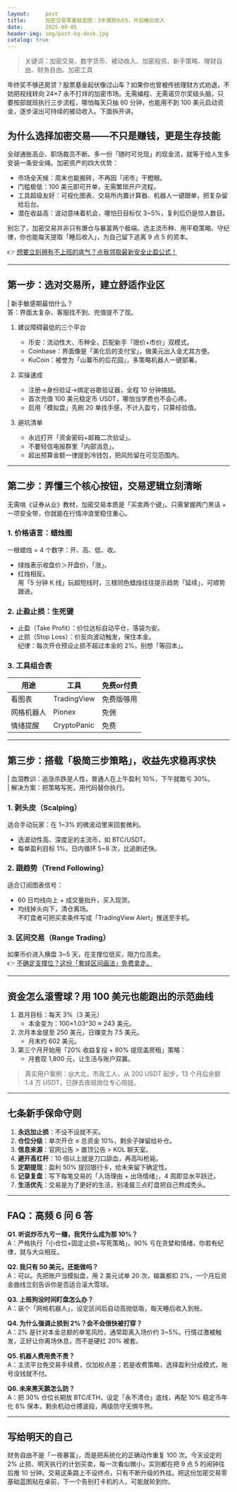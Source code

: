 ```yaml
---
layout:     post
title:      加密交易零基础蓝图：3步摆脱9点5，开启睡后收入
date:       2025-09-05
header-img: img/post-bg-desk.jpg
catalog: true
---
```


> 关键词：加密交易、数字货币、被动收入、加密投资、新手策略、理财自由、财务自由、加密工具

年终奖不够还房贷？股票基金起伏像过山车？如果你也曾被传统理财方式劝退，不妨把视线转向 24×7 永不打烊的加密市场。无需编程、无需诺贝尔奖级头脑，只要按部就班执行三步流程，哪怕每天只抽 60 分钟，也能用不到 100 美元启动资金，逐步滚出可持续的被动收入。下面拆开讲。

## 为什么选择加密交易——不只是赚钱，更是生存技能

全球通胀高企、职场裁员不断。多一份「随时可兑现」的现金流，就等于给人生多安装一条安全绳。加密资产的四大优势：

- 市场全天候：周末也能搬砖，不再因「闭市」干瞪眼。  
- 门槛极低：100 美元即可开单，无需繁琐开户流程。  
- 工具超级友好：可视化图表、交易所内置计算器、机器人一键跟单，把复杂留给后台。  
- 潜在收益高：波动意味着机会，哪怕日目标仅 3~5%，复利后仍是惊人数目。

别忘了，加密交易并非只有爆仓与暴富两个极端。选主流币种、用平稳策略、守纪律，你也能每天提取「睡后收入」，为自己留下逃离 9 点 5 的资本。

👉 [想要立刻拥有不上班的底气？点我领取最新安全止盈公式！](https://okxdog.com/)

---

## 第一步：选对交易所，建立舒适作业区

| 新手敏感期最怕什么？  
答：界面太复杂、客服找不到、充值提不了现。  

1. 建议障碍最低的三个平台  
   - 币安：流动性大、币种全，匹配新手「限价+市价」双模式。  
   - Coinbase：界面像是「美化后的支付宝」，做美元出入金尤其方便。  
   - KuCoin：被誉为「山寨币的后花园」，多策略机器人一键部署。  

2. 实操速成  
   - 注册→身份验证→绑定谷歌验证器，全程 10 分钟搞掂。  
   - 首次充值 100 美元稳定币 USDT，哪怕当学费也不会心疼。  
   - 启用「模拟盘」先刷 20 单找手感，不计入盈亏，只算经验值。

3. 避坑清单  
   - 永远打开「资金密码+邮箱二次验证」。  
   - 不要轻信电报群里「内部消息」。  
   - 超出预算金额一律提到冷钱包，把风险留在可见范围内。

---

## 第二步：弄懂三个核心按钮，交易逻辑立刻清晰

无需啃《证券从业》教材，加密交易本质是「买卖两个键」。只需掌握两门黑话 + 一项安全带，你就能在行情冲浪里稳住重心。

### 1. 价格语言：蜡烛图

一根蜡烛 = 4 个数字：开、高、低、收。  
- 绿烛表示收盘价＞开盘价，「涨」。  
- 红烛相反。  
用「5 分钟 K 线」玩超短线时，三根同色蜡烛往往提示趋势「延续」，可顺势跟进。

### 2. 止盈止损：生死键

- 止盈（Take Profit）：价位达标自动平仓，落袋为安。  
- 止损（Stop Loss）：价反向波动触发，保住本金。  
纪律：每次开仓预设止损不超过本金的 2%，别想「等回本」。

### 3. 工具组合表

| 用途        | 工具         | 免费or付费 |
|-------------|--------------|------------|
| 看图表      | TradingView  | 免费版够用 |
| 网格机器人  | Pionex       | 免佣       |
| 情绪提醒    | CryptoPanic  | 免费       |

---

## 第三步：搭载「极简三步策略」，收益先求稳再求快

| 血泪教训：追涨杀跌是人性，普通人在上午盈利 10%，下午就敢亏 30%。  
| 解决方案：把策略写死，用代码替你执行。

### 1. 剥头皮（Scalping）

适合手动玩家：在 1~3% 的微波动里来回套微利。  
- 选波动性高、深度足的主流币，如 BTC/USDT。  
- 每单盈利目标 1%，日内循环 5~8 次，比追剧还快。

### 2. 跟趋势（Trend Following）

适合订阅图表信号：  
- 60 日均线向上 + 成交量抬升，买入现货。  
- 均线掉头向下，清仓离场。  
不盯盘者可把买卖条件写成「TradingView Alert」推送至手机。

### 3. 区间交易（Range Trading）

如果币价进入横盘 3~5 天，在支撑位低买，阻力位高卖。  
👉 [不确定支撑位？这份「套娃区间画法」免费拿走。](https://okxdog.com/)

---

## 资金怎么滚雪球？用 100 美元也能跑出的示范曲线

1. 首月目标：每天 3%（3 美元）  
   - 本金变为：100×1.03^30 ≈ 243 美元。  
2. 次月本金提至 250 美元，日赚变为 7.5 美元。  
   - 月末约 602 美元。  
3. 第三个月开始用「20% 收益复投 + 80% 提现盖房租」策略：  
   - 月套现 1,800 元，让生活与账户双赢。

> 真实用户案例：@大北，市政工人，从 200 USDT 起步，13 个月后余额 1.4 万 USDT，已辞去夜班岗位专心陪娃。

---

## 七条新手保命守则

1. **永远加止损**：不设不设就不买。  
2. **仓位分级**：单次开仓 ≤ 总资金 10%，剩余子弹留给补仓。  
3. **信息来源**：官网公告 > 置顶公告 > KOL 聊天室。  
4. **避开高杠杆**：10 倍以上就是刀口舔血，再高叫枪毙。  
5. **定期提现**：盈利 50% 提回银行卡，给未来留下确定性。  
6. **记录复盘**：写下每笔交易的「入场理由 + 出场情绪」，4 周即显水平跃迁。  
7. **生活优先**：交易是为了更好的生活，别凌晨三点盯盘把自己熬成秃头。

---

## FAQ：高频 6 问 6 答

**Q1. 听说炒币九亏一赚，我凭什么成为那 10%？**  
A：严格执行「小仓位+固定止损+写死策略」。90% 亏在贪婪和情绪，你若有纪律，就与大众相反。

**Q2. 我只有 50 美元，还能做吗？**  
A：可以。先把账户当模拟盘，用 2 美元试单 20 次，输赢都扣 2%，一个月后资金曲线立刻告诉你是否适合滚大雪球。

**Q3. 上班狗没时间盯盘怎么办？**  
A：装个「网格机器人」，设定区间后自动高抛低吸，每天睡后收入到账。

**Q4. 为什么强调止损到 2%？会不会很快被打穿？**  
A：2% 是针对本金总额的单笔风险，通常距离入场价约 3~5%。行情过激被触发，正好让你离场休息，而不是硬扛 20% 被套。

**Q5. 机器人费用贵不贵？**  
A：主流平台免交易手续费，仅加权点差；若是收费策略，选择盈利分成模式，账号没钱就不付。

**Q6. 未来黑天鹅怎么防？**  
A：把 30% 仓位长期放 BTC/ETH，设定「永不清仓」底线，再配 10% 稳定币年化 8% 保本，剩余机动仓搏波段，两级防守无惧牛熊。

---

## 写给明天的自己

财务自由不是「一夜暴富」，而是把系统化的正确动作重复 100 次。今天设定的 2% 止损、明天执行的计划买卖，每一次看似微小，实则都在把 9 点 5 的闹钟往后推 10 分钟。交易这条路上不设终点，只有不断升级的外挂。把这份加密交易零基础蓝图贴在桌前，下一个告别打卡机的人，可能就轮到你。